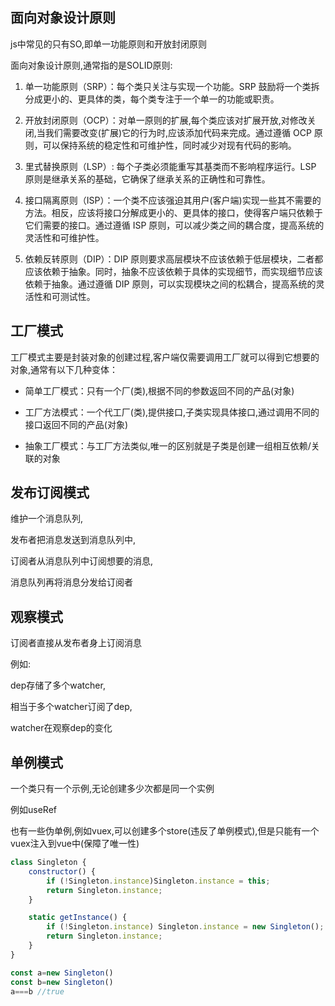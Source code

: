 ## 面向对象设计原则

js中常见的只有SO,即单一功能原则和开放封闭原则

面向对象设计原则,通常指的是SOLID原则:

1. 单一功能原则（SRP）：每个类只关注与实现一个功能。SRP 鼓励将一个类拆分成更小的、更具体的类，每个类专注于一个单一的功能或职责。

1. 开放封闭原则（OCP）：对单一原则的扩展,每个类应该对扩展开放,对修改关闭,当我们需要改变(扩展)它的行为时,应该添加代码来完成。通过遵循 OCP 原则，可以保持系统的稳定性和可维护性，同时减少对现有代码的影响。

1. 里式替换原则（LSP）:  每个子类必须能重写其基类而不影响程序运行。LSP 原则是继承关系的基础，它确保了继承关系的正确性和可靠性。

1. 接口隔离原则（ISP）：一个类不应该强迫其用户(客户端)实现一些其不需要的方法。相反，应该将接口分解成更小的、更具体的接口，使得客户端只依赖于它们需要的接口。通过遵循 ISP 原则，可以减少类之间的耦合度，提高系统的灵活性和可维护性。

1. 依赖反转原则（DIP）：DIP 原则要求高层模块不应该依赖于低层模块，二者都应该依赖于抽象。同时，抽象不应该依赖于具体的实现细节，而实现细节应该依赖于抽象。通过遵循 DIP 原则，可以实现模块之间的松耦合，提高系统的灵活性和可测试性。

## 工厂模式

工厂模式主要是封装对象的创建过程,客户端仅需要调用工厂就可以得到它想要的对象,通常有以下几种变体：

- 简单工厂模式：只有一个厂(类),根据不同的参数返回不同的产品(对象)

- 工厂方法模式：一个代工厂(类),提供接口,子类实现具体接口,通过调用不同的接口返回不同的产品(对象)

- 抽象工厂模式：与工厂方法类似,唯一的区别就是子类是创建一组相互依赖/关联的对象

## 发布订阅**模式**

维护一个消息队列,

发布者把消息发送到消息队列中,

订阅者从消息队列中订阅想要的消息,

消息队列再将消息分发给订阅者

## 观察**模式**

订阅者直接从发布者身上订阅消息

例如:

dep存储了多个watcher,

相当于多个watcher订阅了dep,

watcher在观察dep的变化

## 单例模式

一个类只有一个示例,无论创建多少次都是同一个实例

例如useRef

也有一些伪单例,例如vuex,可以创建多个store(违反了单例模式),但是只能有一个vuex注入到vue中(保障了唯一性)

```javascript
class Singleton {
    constructor() {
        if (!Singleton.instance)Singleton.instance = this;
        return Singleton.instance;
    }

    static getInstance() {
        if (!Singleton.instance) Singleton.instance = new Singleton();
        return Singleton.instance;
    }
}

const a=new Singleton()
const b=new Singleton()
a===b //true
```